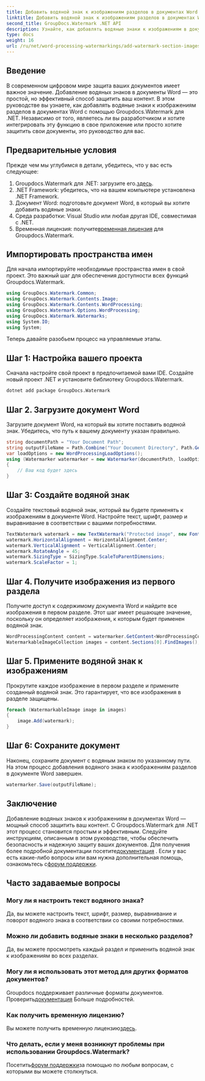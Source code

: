 ```yaml
---
title: Добавить водяной знак к изображениям разделов в документах Word
linktitle: Добавить водяной знак к изображениям разделов в документах Word
second_title: GroupDocs.Watermark .NET API
description: Узнайте, как добавлять водяные знаки к изображениям в документах Word с помощью Groupdocs для .NET. Следуйте нашему руководству для безопасной и профессиональной защиты документов.
type: docs
weight: 16
url: /ru/net/word-processing-watermarkings/add-watermark-section-images-word-docs/
---
```

## Введение
В современном цифровом мире защита ваших документов имеет важное значение. Добавление водяных знаков в документы Word — это простой, но эффективный способ защитить ваш контент. В этом руководстве вы узнаете, как добавлять водяные знаки к изображениям разделов в документах Word с помощью Groupdocs.Watermark для .NET. Независимо от того, являетесь ли вы разработчиком и хотите интегрировать эту функцию в свое приложение или просто хотите защитить свои документы, это руководство для вас.
## Предварительные условия
Прежде чем мы углубимся в детали, убедитесь, что у вас есть следующее:
1.  Groupdocs.Watermark для .NET: загрузите его.[здесь](https://releases.groupdocs.com/Watermark/net/).
2. .NET Framework: убедитесь, что на вашем компьютере установлена .NET Framework.
3. Документ Word: подготовьте документ Word, в который вы хотите добавить водяные знаки.
4. Среда разработки: Visual Studio или любая другая IDE, совместимая с .NET.
5.  Временная лицензия: получите[временная лицензия](https://purchase.groupdocs.com/temporary-license/) для Groupdocs.Watermark.
## Импортировать пространства имен
Для начала импортируйте необходимые пространства имен в свой проект. Это важный шаг для обеспечения доступности всех функций Groupdocs.Watermark.
```csharp
using GroupDocs.Watermark.Common;
using GroupDocs.Watermark.Contents.Image;
using GroupDocs.Watermark.Contents.WordProcessing;
using GroupDocs.Watermark.Options.WordProcessing;
using GroupDocs.Watermark.Watermarks;
using System.IO;
using System;
```
Теперь давайте разобьем процесс на управляемые этапы.
## Шаг 1: Настройка вашего проекта
Сначала настройте свой проект в предпочитаемой вами IDE. Создайте новый проект .NET и установите библиотеку Groupdocs.Watermark.
```bash
dotnet add package GroupDocs.Watermark
```
## Шаг 2. Загрузите документ Word
Загрузите документ Word, на который вы хотите поставить водяной знак. Убедитесь, что путь к вашему документу указан правильно.
```csharp
string documentPath = "Your Document Path";
string outputFileName = Path.Combine("Your Document Directory", Path.GetFileName(documentPath));
var loadOptions = new WordProcessingLoadOptions();
using (Watermarker watermarker = new Watermarker(documentPath, loadOptions))
{
    // Ваш код будет здесь
}
```
## Шаг 3: Создайте водяной знак
Создайте текстовый водяной знак, который вы будете применять к изображениям в документе Word. Настройте текст, шрифт, размер и выравнивание в соответствии с вашими потребностями.
```csharp
TextWatermark watermark = new TextWatermark("Protected image", new Font("Arial", 8));
watermark.HorizontalAlignment = HorizontalAlignment.Center;
watermark.VerticalAlignment = VerticalAlignment.Center;
watermark.RotateAngle = 45;
watermark.SizingType = SizingType.ScaleToParentDimensions;
watermark.ScaleFactor = 1;
```
## Шаг 4. Получите изображения из первого раздела
Получите доступ к содержимому документа Word и найдите все изображения в первом разделе. Этот шаг имеет решающее значение, поскольку он определяет изображения, к которым будет применен водяной знак.
```csharp
WordProcessingContent content = watermarker.GetContent<WordProcessingContent>();
WatermarkableImageCollection images = content.Sections[0].FindImages();
```
## Шаг 5. Примените водяной знак к изображениям
Прокрутите каждое изображение в первом разделе и примените созданный водяной знак. Это гарантирует, что все изображения в разделе защищены.
```csharp
foreach (WatermarkableImage image in images)
{
    image.Add(watermark);
}
```
## Шаг 6: Сохраните документ
Наконец, сохраните документ с водяным знаком по указанному пути. На этом процесс добавления водяного знака к изображениям разделов в документе Word завершен.
```csharp
watermarker.Save(outputFileName);
```
## Заключение
Добавление водяных знаков к изображениям в документах Word — мощный способ защитить ваш контент. С Groupdocs.Watermark для .NET этот процесс становится простым и эффективным. Следуйте инструкциям, описанным в этом руководстве, чтобы обеспечить безопасность и надежную защиту ваших документов.
 Для получения более подробной документации посетите[документация](https://reference.groupdocs.com/Watermark/net/) . Если у вас есть какие-либо вопросы или вам нужна дополнительная помощь, ознакомьтесь с[форум поддержки](https://forum.groupdocs.com/c/watermark/19).
## Часто задаваемые вопросы
### Могу ли я настроить текст водяного знака?
Да, вы можете настроить текст, шрифт, размер, выравнивание и поворот водяного знака в соответствии со своими потребностями.
### Можно ли добавить водяные знаки в несколько разделов?
Да, вы можете просмотреть каждый раздел и применить водяной знак к изображениям во всех разделах.
### Могу ли я использовать этот метод для других форматов документов?
 Groupdocs поддерживает различные форматы документов. Проверить[документация](https://reference.groupdocs.com/Watermark/net/) Больше подробностей.
### Как получить временную лицензию?
 Вы можете получить временную лицензию[здесь](https://purchase.groupdocs.com/temporary-license/).
### Что делать, если у меня возникнут проблемы при использовании Groupdocs.Watermark?
 Посетить[форум поддержки](https://forum.groupdocs.com/c/watermark/19)за помощью по любым вопросам, с которыми вы можете столкнуться.